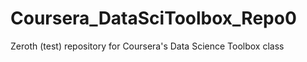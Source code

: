 Coursera_DataSciToolbox_Repo0
=============================

Zeroth (test) repository for Coursera's Data Science Toolbox class
